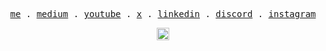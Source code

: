 <p align="center">
  <samp>
    <a href="https://www.delice.dev/">me</a> .
    <a href="https://fatihdelice.medium.com/">medium</a> .
    <a href="https://www.youtube.com/fatihdelice?sub_confirmation=1">youtube</a> .
    <a href="https://twitter.com/fatihdelicetr">x</a> .
    <a href="https://www.linkedin.com/in/fatihdelice/">linkedin</a> .
    <a href="https://discord.gg/TD6DxU95TN">discord</a> .
    <a href="https://www.instagram.com/fatihdelicetr/">instagram</a>
  </samp>
</p>
<p align="center">
    <img alt="ViewCount" height="20" src="https://views.whatilearened.today/views/github/fatihdelice/fatihdelice.svg" />
</p>
